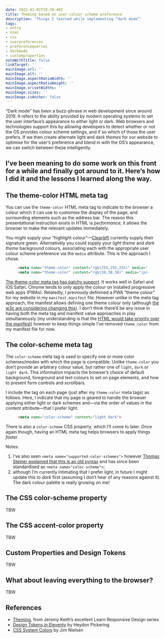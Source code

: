 ```yaml
---
date: 2022-01-01T19:39:48Z
title: Theming based on user colour scheme preference
description: 'Things I learned while implementing “dark mode”'
tags:
- entry
- html
- css
- userpreferences
- preferencequeries
- darkmode
- customproperties
noteWithTitle: false
linkTarget: ''
mainImage.url: ''
mainImage.alt: ''
mainImage.aspectRatioWidth: ''
mainImage.aspectRatioHeight: ''
mainImage.srcsetWidths: ''
mainImage.sizes: ''
mainImage.isAnchor: false
---
```


“Dark mode” has been a buzz-phrase in web development since around 2019. It refers to the ability provided by modern operating systems to set the user interface’s appearance to either light or dark. Web browsers and technologies support this by allowing developers to detect whether or not the OS provides colour scheme settings, and if so which of those the user prefers. If we then create alternate light and dark _themes_ for our website to optimise for the user’s preference and blend in with the OS’s appearance, we can switch between these intelligently.

I’ve been meaning to do some work on this front for a while and finally got around to it. Here’s how I did it and the lessons I learned along the way.
---

## The theme-color HTML meta tag

You can use the `theme-color` HTML meta tag to indicate to the browser a colour which it can use to customise the display of the page, and surrounding elements such as the address bar. The reason this presentational instruction exists in HTML is _performance_; it allows the browser to make the relevant updates immediately.

You might supply your “highlight colour”—[Clearleft](https://clearleft.com/) currently supply their signature green. Alternatively you could supply your _light theme_ and _dark theme_ background colours, associating each with the appropriate user colour scheme preference via the `media` attribute. This is the approach I chose.

<figure>

``` html
<meta name="theme-color" content="rgb(255,255,255)" media="(prefers-color-scheme: light)">
<meta name="theme-color" content="rgb(38,38,38)" media="(prefers-color-scheme: dark)">
```

</figure>

[The theme-color meta tag has patchy support](https://caniuse.com/?search=meta%20theme-color). It works well in Safari and iOS Safari. Chrome tends to only apply the colour on installed progressive web apps (PWAs). Relatedly, I previously definined a PWA “theme colour” for my website in my `manifest.manifest` file. However unlike in the meta tag approach, the manifest allows defining one theme colour only (although [the w3c are considering changing this](https://github.com/w3c/manifest/issues/975)). I don’t think there’d be any issue in having both the meta tag and manifest value approaches in play simultaneously (my understanding is that the [HTML would take priority over the manifest](https://github.com/w3c/manifest/issues/975#issuecomment-859986496)) however to keep things simple I’ve removed `theme_color` from my manifest file for now.

## The color-scheme meta tag

The `color-scheme` meta tag is used to specify one or more color schemes/modes with which the page is compatible. Unlike `theme-color` you don’t provide an arbitrary colour value, but rather one of `light`, `dark` or `light dark`. This information impacts the browser’s choice of default background, foreground and text colours to set on page elements, and how to present form controls and scrollbars.

I include the tag on each page (just after my `theme-color` meta tags) as follows. Here, I indicate that my page is geared to handle the browser applying either light or dark schemes and—via the order of values in the content attribute—that I prefer light.

<figure>

``` html
<meta name="color-scheme" content="light dark">
```

</figure>

There is also a `color-scheme` CSS property, which I’ll come to later. Once again though, having an HTML meta tag helps browsers to apply things *faster*.

Notes:

1. I’ve also seen `<meta name="supported-color-schemes">` however [Thomas Steiner explained that this is an old syntax](https://medium.com/dev-channel/what-does-dark-modes-supported-color-schemes-actually-do-69c2eacdfa1d) and has since been standardised as `<meta name="color-scheme">`;
1. although I’m currently intimating that I prefer _light_, in future I might update this to _dark_ first (assuming I don’t hear of any reasons against it). The dark colour palette is really growing on me!

## The CSS color-scheme property

TBW

## The CSS accent-color property

TBW

## Custom Properties and Design Tokens

TBW

## What about leaving everything to the browser?

TBW

## References

- [Theming](https://web.dev/learn/design/), from Jeremy Keith’s excellent Learn Responsive Design series
- [Design Tokens in Eleventy](https://heydonworks.com/article/design-tokens-in-eleventy/) by Heydon Pickering
- [CSS System Colors](https://blog.jim-nielsen.com/2021/css-system-colors/ ) by Jim Nielsen
